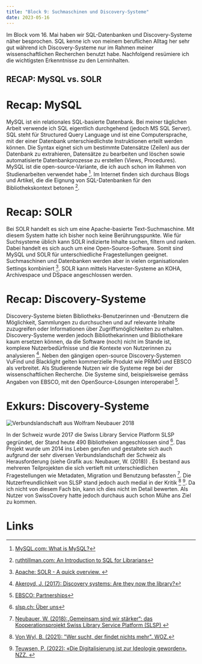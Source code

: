 ```yaml
---
title: "Block 9: Suchmaschinen und Discovery-Systeme"
date: 2023-05-16
---
```


Im Block vom 16. Mai haben wir SQL-Datenbanken und Discovery-Systeme näher besprochen. SQL kenne ich von meinem beruflichen Alltag her sehr gut während ich Discovery-Systeme nur im Rahmen meiner wissenschaftlichen Recherchen benutzt habe. Nachfolgend resümiere ich die wichtigsten Erkenntnisse zu den Lerninhalten.

## RECAP: MySQL vs. SOLR

# Recap: MySQL

MySQL ist ein relationales SQL-basierte Datenbank. Bei meiner täglichen Arbeit verwende ich SQL eigentlich durchgehend (jedoch MS SQL Server). SQL steht für Structured Query Language und ist eine Computersprache, mit der einer Datenbank unterschiedlichste Instruktionen erteilt werden können. Die Syntax eignet sich um bestimmte Datensätze (Zeilen) aus der Datenbank zu extrahieren, Datensätze zu bearbeiten und löschen sowie automatisierte Datenbankprozesse zu erstellen (Views, Procedures). MySQL ist die open-source-Variante, die ich auch schon im Rahmen von Studienarbeiten verwendet habe [^1]. Im Internet finden sich durchaus Blogs und Artikel, die die Eignung von SQL-Datenbanken für den Bibliothekskontext betonen [^2].

# Recap: SOLR

Bei SOLR handelt es sich um eine Apache-basierte Text-Suchmaschine. Mit diesem System hatte ich bisher noch keine Berührungspunkte. Wie für Suchsysteme üblich kann SOLR indizierte Inhalte suchen, filtern und ranken. Dabei handelt es sich auch um eine Open-Source-Software. Somit sind MySQL und SOLR für unterschiedliche Fragestellungen geeignet. Suchmaschinen und Datenbanken werden aber in vielen organisationalen Settings kombiniert [^3]. SOLR kann mittels Harvester-Systeme an KOHA, Archivespace und DSpace angeschlossen werden.


# Recap: Discovery-Systeme

Discovery-Systeme bieten Bibliotheks-Benutzerinnen und -Benutzern die Möglichkeit, Sammlungen zu durchsuchen und auf relevante Inhalte zuzugreifen oder Informationen über Zugriffsmöglichkeiten zu erhalten. Discovery-Systeme werden jedoch Bibliothekarinnen und Bibliothekare kaum ersetzen können, da die Software (noch) nicht im Stande ist, komplexe Nutzerbedürfnisse und die Kontexte von Nutzerinnen zu analysieren [^4]. Neben den gängigen open-source Discovery-Systemen VuFind und Blacklight gelten kommerzielle Produkt wie PRIMO und EBSCO als verbreitet. Als Studierende Nutzen wir die Systeme rege bei der wissenschaftlichen Recherche. Die Systeme sind, beispielsweise gemäss Angaben von EBSCO, mit den OpenSource-Lösungen interoperabel [^5].

# Exkurs: Discovery-Systeme

![Verbundslandschaft aus Wolfram Neubauer 2018](/LeTaBu/assets/images/Verbundslandschaft.png)

In der Schweiz wurde 2017 die  Swiss Library Service Platform SLSP gegründet, der Stand heute 490 Bibliotheken angeschlossen sind [^6]. Das Projekt wurde um 2014 ins Leben gerufen und gestaltete sich auch aufgrund der sehr diversen Verbundslandschaft der Schweiz als Herausforderung (siehe Grafik aus: Neubauer, W. (2018)) . Es bestand aus mehreren Teilprojekten die sich vertieft mit unterschiedlichen Fragestellungen wie Metadaten, Migration und Benutzung befassten [^7]. Die Nutzerfreundlichkeit von SLSP stand jedoch auch medial in der Kritik [^8] [^9]. Da ich nicht von diesem Fach bin, kann ich dies nicht im Detail bewerten. Als Nutzer von SwissCovery hatte jedoch durchaus auch schon Mühe ans Ziel zu kommen.


# Links

[^1]:[MySQL.com: What is MySQL?](https://dev.mysql.com/doc/refman/8.0/en/what-is-mysql.html)
[^2]:[ruthtillman.com: An Introduction to SQL for Librarians](https://ruthtillman.com/post/an-introduction-to-sql-for-librarians/)
[^3]:[Apache: SOLR - A quick overview. ](https://solr.apache.org/guide/7_2/a-quick-overview.html)
[^4]:[Akeroyd, J. (2017): Discovery systems: Are they now the library?](https://onlinelibrary.wiley.com/doi/full/10.1002/leap.1085)
[^5]:[EBSCO: Partnerships](https://www.ebsco.com/partnerships/blacklight-vufind)
[^6]:[slsp.ch: Über uns](https://slsp.ch/de/about)
[^7]:[Neubauer, W. (2018):„Gemeinsam sind wir stärker“: das Kooperationsprojekt Swiss Library Service Platform (SLSP) ](https://doi.org/10.1515/9783110553796-006)
[^8]:[Von Wyl, B. (2021): "Wer sucht, der findet nichts mehr". WOZ.](https://www.woz.ch/2113/vernetzte-bibliotheken/wer-sucht-der-findet-nichts-mehr)
[^9]:[Teuwsen, P. (2022): «Die Digitalisierung ist zur Ideologie geworden». NZZ. ](https://magazin.nzz.ch/nzz-am-sonntag/kultur/die-digitalisierung-ist-zur-ideologie-geworden-ld.1707174?reduced=true)